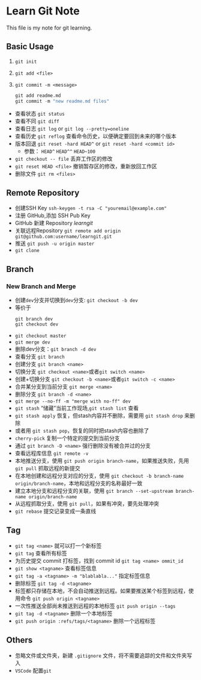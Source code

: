 # Learn Git Note

This file is my note for git learning.

## Basic Usage

1. `git init`
2. `git add <file>`
3. `git commit -m <message>`

   ```python
   git add readme.md
   git commit -m "new readme.md files"
   ```

* 查看状态 `git status`
* 查看不同 `git diff`
* 查看日志 `git log` or `git log --pretty=oneline`
* 查看历史 `git reflog` 查看命令历史，以便确定要回到未来的哪个版本
* 版本回退 `git reset -hard HEAD^` or `git reset -hard <commit id>`
  - 参数： `HEAD^` `HEAD^^` `HEAD~100`
* `git checkout -- file` 丢弃工作区的修改
* `git reset HEAD <file>` 撤销暂存区的修改，重新放回工作区
* 删除文件 `git rm <files>`

## Remote Repository

* 创建SSH Key `ssh-keygen -t rsa -C "youremail@example.com"`
* 注册 GitHub,添加 SSH Pub Key
* GitHub 新建 Repository *learngit*
* 关联远程Repository `git remote add origin git@github.com:username/learngit.git`
* 推送 `git push -u origin master`
* `git clone`

## Branch

### New Branch and Merge

* 创建`dev`分支并切换到`dev`分支: `git checkout -b dev`
* 等价于
  ```
  git branch dev
  git checkout dev
  ```
* `git checkout master`
* `git merge dev`
* 删除dev分支：`git branch -d dev`
* 查看分支 `git branch`
* 创建分支 `git branch <name>`
* 切换分支 `git checkout <name>`或者`git switch <name>`
* 创建+切换分支 `git checkout -b <name>`或者`git switch -c <name>`
* 合并某分支到当前分支 `git merge <name>`
* 删除分支 `git branch -d <name>`
* `git merge --no-ff -m "merge with no-ff" dev`
* `git stash` “储藏”当前工作现场,`git stash list` 查看
* `git stash apply` 恢复，但stash内容并不删除，需要用 `git stash drop` 来删除
* 或者用 `git stash pop`，恢复的同时把stash内容也删除了
* `cherry-pick` 复制一个特定的提交到当前分支
* 通过 `git branch -D <name>` 强行删除没有被合并过的分支
* 查看远程库信息 `git remote -v`
* 本地推送分支，使用 `git push origin branch-name`，如果推送失败，先用 `git pull` 抓取远程的新提交
* 在本地创建和远程分支对应的分支，使用 `git checkout -b branch-name origin/branch-name`，本地和远程分支的名称最好一致
* 建立本地分支和远程分支的关联，使用 `git branch --set-upstream branch-name origin/branch-name`
* 从远程抓取分支，使用 `git pull`，如果有冲突，要先处理冲突
* `git rebase` 提交记录变成一条直线

## Tag

* `git tag <name>` 就可以打一个新标签
* `git tag` 查看所有标签
* 为历史提交 commit 打标签，找到 commit id `git tag <name> ommit_id`
* `git show <tagname>` 查看标签信息
* `git tag -a <tagname> -m "blablabla..."` 指定标签信息
* 删除标签 `git tag -d <tagname>`
* 标签都只存储在本地，不会自动推送到远程。如果要推送某个标签到远程，使用命令 `git push origin <tagname>`
* 一次性推送全部尚未推送到远程的本地标签 `git push origin --tags`
* `git tag -d <tagname>` 删除一个本地标签
* `git push origin :refs/tags/<tagname>` 删除一个远程标签

## Others

* 忽略文件或文件夹，新建 `.gitignore` 文件，将不需要追踪的文件和文件夹写入
* `VSCode` 配置`git`